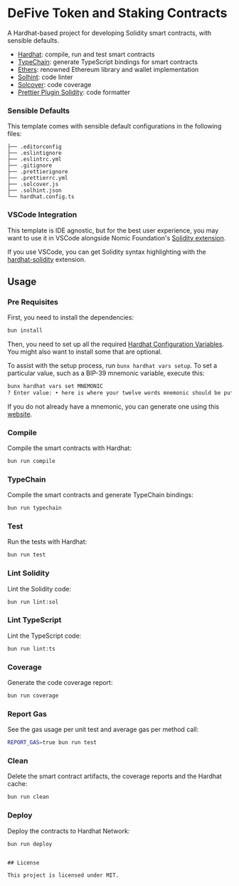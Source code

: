 # DeFive Token and Staking Contracts

A Hardhat-based project for developing Solidity smart contracts, with sensible defaults.

- [Hardhat](https://github.com/nomiclabs/hardhat): compile, run and test smart contracts
- [TypeChain](https://github.com/ethereum-ts/TypeChain): generate TypeScript bindings for smart contracts
- [Ethers](https://github.com/ethers-io/ethers.js/): renowned Ethereum library and wallet implementation
- [Solhint](https://github.com/protofire/solhint): code linter
- [Solcover](https://github.com/sc-forks/solidity-coverage): code coverage
- [Prettier Plugin Solidity](https://github.com/prettier-solidity/prettier-plugin-solidity): code formatter

### Sensible Defaults

This template comes with sensible default configurations in the following files:

```text
├── .editorconfig
├── .eslintignore
├── .eslintrc.yml
├── .gitignore
├── .prettierignore
├── .prettierrc.yml
├── .solcover.js
├── .solhint.json
└── hardhat.config.ts
```

### VSCode Integration

This template is IDE agnostic, but for the best user experience, you may want to use it in VSCode alongside Nomic
Foundation's [Solidity extension](https://marketplace.visualstudio.com/items?itemName=NomicFoundation.hardhat-solidity).

If you use VSCode, you can get Solidity syntax highlighting with the
[hardhat-solidity](https://marketplace.visualstudio.com/items?itemName=NomicFoundation.hardhat-solidity) extension.

## Usage

### Pre Requisites

First, you need to install the dependencies:

```sh
bun install
```

Then, you need to set up all the required
[Hardhat Configuration Variables](https://hardhat.org/hardhat-runner/docs/guides/configuration-variables). You might
also want to install some that are optional.

To assist with the setup process, run `bunx hardhat vars setup`. To set a particular value, such as a BIP-39 mnemonic
variable, execute this:

```sh
bunx hardhat vars set MNEMONIC
? Enter value: ‣ here is where your twelve words mnemonic should be put my friend
```

If you do not already have a mnemonic, you can generate one using this [website](https://iancoleman.io/bip39/).

### Compile

Compile the smart contracts with Hardhat:

```sh
bun run compile
```

### TypeChain

Compile the smart contracts and generate TypeChain bindings:

```sh
bun run typechain
```

### Test

Run the tests with Hardhat:

```sh
bun run test
```

### Lint Solidity

Lint the Solidity code:

```sh
bun run lint:sol
```

### Lint TypeScript

Lint the TypeScript code:

```sh
bun run lint:ts
```

### Coverage

Generate the code coverage report:

```sh
bun run coverage
```

### Report Gas

See the gas usage per unit test and average gas per method call:

```sh
REPORT_GAS=true bun run test
```

### Clean

Delete the smart contract artifacts, the coverage reports and the Hardhat cache:

```sh
bun run clean
```

### Deploy

Deploy the contracts to Hardhat Network:

```sh
bun run deploy
```

```

## License

This project is licensed under MIT.
```
